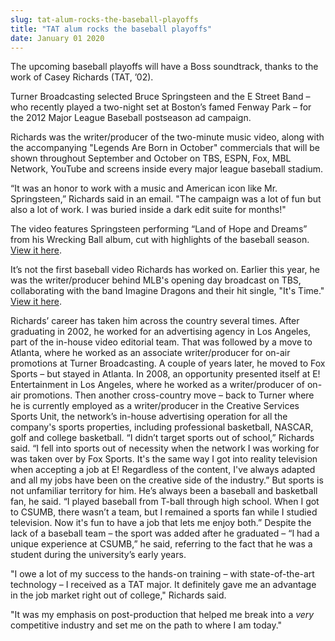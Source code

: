 ```yaml
---
slug: tat-alum-rocks-the-baseball-playoffs
title: "TAT alum rocks the baseball playoffs"
date: January 01 2020
---
```


 
<p>
  The upcoming baseball playoffs will have a Boss soundtrack, thanks to the work
  of Casey Richards (TAT, ’02).
</p>
<p>
  Turner Broadcasting selected Bruce Springsteen and the E Street Band – who
  recently played a two-night set at Boston’s famed Fenway Park – for the 2012
  Major League Baseball postseason ad campaign.
</p>
<p>
  Richards was the writer/producer of the two-minute music video, along with the
  accompanying "Legends Are Born in October" commercials that will be shown
  throughout September and October on TBS, ESPN, Fox, MBL Network, YouTube and
  screens inside every major league baseball stadium.
</p>
<p>
  “It was an honor to work with a music and American icon like Mr. Springsteen,”
  Richards said in an email. "The campaign was a lot of fun but also a lot of
  work. I was buried inside a dark edit suite for months!"
</p>
<p>
  The video features Springsteen performing “Land of Hope and Dreams” from his
  Wrecking Ball album, cut with highlights of the baseball season.
  <a href="https://vimeo.com/48831872">View it here</a>.
</p>
<p>
  It’s not the first baseball video Richards has worked on. Earlier this year,
  he was the writer/producer behind MLB's opening day broadcast on TBS,
  collaborating with the band Imagine Dragons and their hit single, "It's Time."
  <a href="https://vimeo.com/39974742">View it here</a>.
</p>
<p>
  Richards’ career has taken him across the country several times. After
  graduating in 2002, he worked for an advertising agency in Los Angeles, part
  of the in-house video editorial team. That was followed by a move to Atlanta,
  where he worked as an associate writer/producer for on-air promotions at
  Turner Broadcasting. A couple of years later, he moved to Fox Sports – but
  stayed in Atlanta. In 2008, an opportunity presented itself at E!
  Entertainment in Los Angeles, where he worked as a writer/producer of on-air
  promotions. Then another cross-country move – back to Turner where he is
  currently employed as a writer/producer in the Creative Services Sports Unit,
  the network’s in-house advertising operation for all the company's sports
  properties, including professional basketball, NASCAR, golf and college
  basketball. “I didn’t target sports out of school,” Richards said. “I fell
  into sports out of necessity when the network I was working for was taken over
  by Fox Sports. It's the same way I got into reality television when accepting
  a job at E! Regardless of the content, I've always adapted and all my jobs
  have been on the creative side of the industry.” But sports is not unfamiliar
  territory for him. He’s always been a baseball and basketball fan, he said. “I
  played baseball from T-ball through high school. When I got to CSUMB, there
  wasn’t a team, but I remained a sports fan while I studied television. Now
  it's fun to have a job that lets me enjoy both.” Despite the lack of a
  baseball team – the sport was added after he graduated – “I had a unique
  experience at CSUMB,” he said, referring to the fact that he was a student
  during the university’s early years.
</p>
<p>
  "I owe a lot of my success to the hands-on training – with state-of-the-art
  technology – I received as a TAT major. It definitely gave me an advantage in
  the job market right out of college," Richards said.
</p>
<p>
  "It was my emphasis on post-production that helped me break into a
  <em>very</em> competitive industry and set me on the path to where I am
  today."
</p>
<p></p>
<p></p>
 
